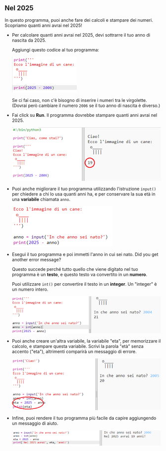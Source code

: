 ## Nel 2025

In questo programma, puoi anche fare dei calcoli e stampare dei numeri. Scopriamo quanti anni avrai nel 2025!

+ Per calcolare quanti anni avrai nel 2025, devi sottrarre il tuo anno di nascita da 2025.
    
    Aggiungi questo codice al tuo programma:
    
    ![screenshot](images/me-calc.png)
    
    Se ci fai caso, non c'è bisogno di inserire i numeri tra le virgolette. (Dovrai però cambiare il numero `2006` se il tuo anno di nascita è diverso.)

+ Fai click su **Run**. Il programma dovrebbe stampare quanti anni avrai nel 2025.
    
    ![screenshot](images/me-calc-run.png)

+ Puoi anche migliorare il tuo programma utilizzando l'istruzione `input()` per chiedere a chi lo usa quanti anni ha, e per conservare la sua età in una **variabile** chiamata `anno`.
    
    ![screenshot](images/me-input.png)

+ Esegui il tuo programma e poi immetti l'anno in cui sei nato. Did you get another error message?
    
    Questo succede perché tutto quello che viene digitato nel tuo programma è un **testo**, e questo testo va convertito in un **numero**.
    
    Puoi utilizzare `int()` per convertire il testo in un **integer**. Un "integer" è un numero intero.
    
    ![screenshot](images/me-input-test.png)

+ Puoi anche creare un'altra variabile, la variabile "eta", per memorizzare il calcolo, e stampare questa variabile. Scrivi la parola "età" senza accento ("eta"), altrimenti comparirà un messaggio di errore.
    
    ![screenshot](images/me-result-variable.png)

+ Infine, puoi rendere il tuo programma più facile da capire aggiungendo un messaggio di aiuto.
    
    ![screenshot](images/me-message.png)